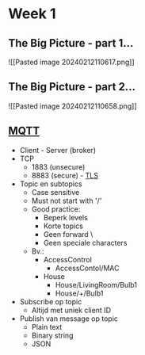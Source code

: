 # Week 1
## The Big Picture - part 1...
![[Pasted image 20240212110617.png]]
## The Big Picture - part 2...
![[Pasted image 20240212110658.png]]
## [MQTT](https://nl.wikipedia.org/wiki/MQTT)
- Client - Server (broker)
- TCP
	- 1883 (unsecure)
	- 8883 (secure) - [TLS](https://nl.wikipedia.org/wiki/Transport_Layer_Security)
- Topic en subtopics
	- Case sensitive
	- Must not start with '/'
	- Good practice: 
		- Beperk levels
		- Korte topics
		- Geen forward \
		- Geen speciale characters
	- Bv.:
		- AccessControl
			- AccessContol/MAC
		- House 
			- House/LivingRoom/Bulb1
			- House/+/Bulb1
- Subscribe op topic
	- Altijd met uniek client ID
- Publish van message op topic
	- Plain text
	- Binary string
	- JSON
